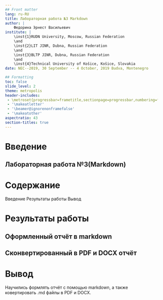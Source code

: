 ```yaml
---
## Front matter
lang: ru-RU
title: Лабораторная работа №3 Markdown
author: |
	Федорина Эрнест Васильевич
institute: |
	\inst{1}RUDN University, Moscow, Russian Federation
	\and
	\inst{2}LIT JINR, Dubna, Russian Federation
	\and
	\inst{3}BLTP JINR, Dubna, Russian Federation
	\and
	\inst{4}Technical University of Košice, Košice, Slovakia
date: NEC--2019, 30 September -- 4 October, 2019 Budva, Montenegro

## Formatting
toc: false
slide_level: 2
theme: metropolis
header-includes: 
 - \metroset{progressbar=frametitle,sectionpage=progressbar,numbering=fraction}
 - '\makeatletter'
 - '\beamer@ignorenonframefalse'
 - '\makeatother'
aspectratio: 43
section-titles: true
---
```


# Введение

## Лабораторная работа №3(Markdown)

#  Содержание

Введение
Результаты работы
Вывод

# Результаты работы

## Оформленный отчёт в markdown
## Сконвертированный в PDF и DOCX отчёт

# Вывод
Научились формлять отчёт с помощью markdown, а также ковертировать .md файлы в PDF и DOCX.
